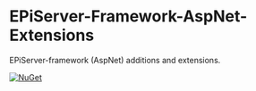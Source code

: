 # EPiServer-Framework-AspNet-Extensions

EPiServer-framework (AspNet) additions and extensions.

[![NuGet](https://img.shields.io/nuget/v/RegionOrebroLan.EPiServer.Framework.AspNet.svg?label=NuGet)](https://www.nuget.org/packages/RegionOrebroLan.EPiServer.Framework.AspNet)